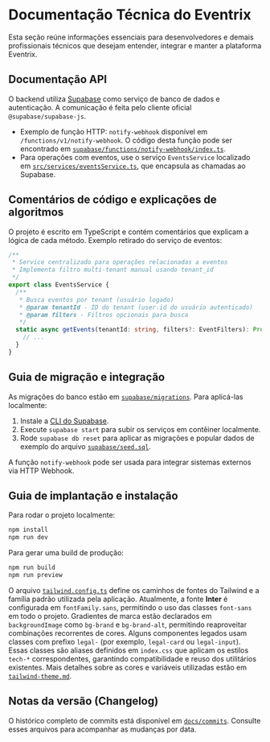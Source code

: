# Documentação Técnica do Eventrix

Esta seção reúne informações essenciais para desenvolvedores e demais profissionais técnicos que desejam entender, integrar e manter a plataforma Eventrix.

## Documentação API

O backend utiliza [Supabase](https://supabase.com) como serviço de banco de dados e autenticação. A comunicação é feita pelo cliente oficial `@supabase/supabase-js`.

- Exemplo de função HTTP: `notify-webhook` disponível em `/functions/v1/notify-webhook`. O código desta função pode ser encontrado em [`supabase/functions/notify-webhook/index.ts`](../../supabase/functions/notify-webhook/index.ts).
- Para operações com eventos, use o serviço `EventsService` localizado em [`src/services/eventsService.ts`](../../src/services/eventsService.ts), que encapsula as chamadas ao Supabase.

## Comentários de código e explicações de algoritmos

O projeto é escrito em TypeScript e contém comentários que explicam a lógica de cada método. Exemplo retirado do serviço de eventos:

```ts
/**
 * Service centralizado para operações relacionadas a eventos
 * Implementa filtro multi-tenant manual usando tenant_id
 */
export class EventsService {
  /**
   * Busca eventos por tenant (usuário logado)
   * @param tenantId - ID do tenant (user.id do usuário autenticado)
   * @param filters - Filtros opcionais para busca
   */
  static async getEvents(tenantId: string, filters?: EventFilters): Promise<EventListItem[]> {
    // ...
  }
}
```

## Guia de migração e integração

As migrações do banco estão em [`supabase/migrations`](../../supabase/migrations). Para aplicá-las localmente:

1. Instale a [CLI do Supabase](https://supabase.com/docs/guides/cli).
2. Execute `supabase start` para subir os serviços em contêiner localmente.
3. Rode `supabase db reset` para aplicar as migrações e popular dados de exemplo do arquivo [`supabase/seed.sql`](../../supabase/seed.sql).

A função `notify-webhook` pode ser usada para integrar sistemas externos via HTTP Webhook.

## Guia de implantação e instalação

Para rodar o projeto localmente:

```bash
npm install
npm run dev
```

Para gerar uma build de produção:

```bash
npm run build
npm run preview
```

O arquivo [`tailwind.config.ts`](../../tailwind.config.ts) define os caminhos de fontes do Tailwind e a família padrão utilizada pela aplicação.
Atualmente, a fonte **Inter** é configurada em `fontFamily.sans`, permitindo o uso das classes `font-sans` em todo o projeto.
Gradientes de marca estão declarados em `backgroundImage` como `bg-brand` e `bg-brand-alt`, permitindo reaproveitar combinações recorrentes de cores.
Alguns componentes legados usam classes com prefixo `legal-` (por exemplo, `legal-card` ou `legal-input`).
Essas classes são aliases definidos em `index.css` que aplicam os estilos `tech-*` correspondentes, garantindo compatibilidade e reuso dos utilitários existentes.
Mais detalhes sobre as cores e variáveis utilizadas estão em [`tailwind-theme.md`](./tailwind-theme.md).

## Notas da versão (Changelog)

O histórico completo de commits está disponível em [`docs/commits`](../commits). Consulte esses arquivos para acompanhar as mudanças por data.
